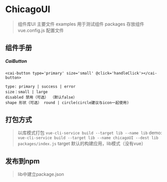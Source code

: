 # ChicagoUI
> 组件库UI
> 主要文件
>   examples 用于测试组件
>   packages 存放组件
>   vue.config.js 配置文件


## 组件手册
##### CaiButton
```
<cai-button type='primary' size='small' @click='handleClick'></cai-button>

type: primary | success | error
size：small | large
disabled 禁用（可选） （默认false）
shape 形状（可选） round | circle(circle建议与icon一起使用)
```

## 打包方式
> 以库模式打包  `vue-cli-service build --target lib --name lib`
> demo: `vue-cli-service build --target lib --name chicagoUI --dest lib packages/index.js`
> target 默认的构建应用，lib模式（没有vue）
## 发布到npm
> lib中建立package.json


